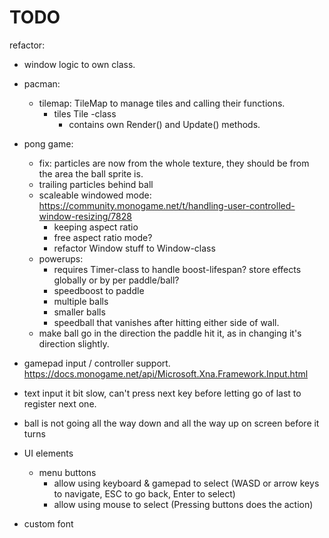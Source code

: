 # TODO

refactor: 
- window logic to own class.

- pacman:
  - tilemap: TileMap to manage tiles and calling their functions.
    - tiles Tile -class
      - contains own Render() and Update() methods.

- pong game:
  - fix: particles are now from the whole texture, they should be from the area the ball sprite is.
  - trailing particles behind ball
  - scaleable windowed mode: https://community.monogame.net/t/handling-user-controlled-window-resizing/7828
    - keeping aspect ratio
    - free aspect ratio mode?
    - refactor Window stuff to Window-class
  - powerups:
    - requires Timer-class to handle boost-lifespan? store effects globally or by per paddle/ball?
    - speedboost to paddle
    - multiple balls
    - smaller balls
    - speedball that vanishes after hitting either side of wall.
  - make ball go in the direction the paddle hit it, as in changing it's direction slightly.
- gamepad input / controller support. https://docs.monogame.net/api/Microsoft.Xna.Framework.Input.html
- text input it bit slow, can't press next key before letting go of last to register next one.
- ball is not going all the way down and all the way up on screen before it turns

- UI elements
  - menu buttons
    - allow using keyboard & gamepad to select (WASD or arrow keys to navigate, ESC to go back, Enter to select)
    - allow using mouse to select (Pressing buttons does the action)
   
- custom font